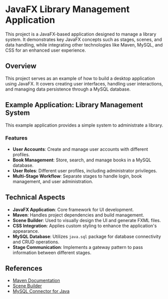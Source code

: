 # JavaFX Library Management Application

This project is a JavaFX-based application designed to manage a library system. It demonstrates key JavaFX concepts such as stages, scenes, and data handling, while integrating other technologies like Maven, MySQL, and CSS for an enhanced user experience.

## Overview

This project serves as an example of how to build a desktop application using JavaFX. It covers creating user interfaces, handling user interactions, and managing data persistence through a MySQL database.

## Example Application: Library Management System

This example application provides a simple system to administrate a library.

### Features

- **User Accounts**: Create and manage user accounts with different profiles.
- **Book Management**: Store, search, and manage books in a MySQL database.
- **User Roles**: Different user profiles, including administrator privileges.
- **Multi-Stage Workflow**: Separate stages to handle login, book management, and user administration.

## Technical Aspects

- **JavaFX Application**: Core framework for UI development.
- **Maven**: Handles project dependencies and build management.
- **Scene Builder**: Used to visually design the UI and generate FXML files.
- **CSS Integration**: Applies custom styling to enhance the application's appearance.
- **MySQL Database**: Utilizes `java.sql` package for database connectivity and CRUD operations.
- **Stage Communication**: Implements a gateway pattern to pass information between different stages.

## References

- [Maven Documentation](https://maven.apache.org/)
- [Scene Builder](https://gluonhq.com/products/scene-builder/)
- [MySQL Connector for Java](https://dev.mysql.com/downloads/connector/j/)
